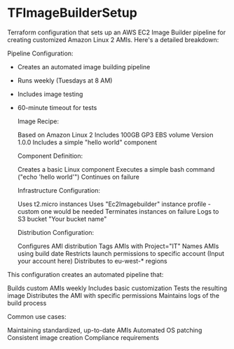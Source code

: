 # TFImageBuilderSetup

Terraform configuration that sets up an AWS EC2 Image Builder pipeline for creating customized Amazon Linux 2 AMIs. Here's a detailed breakdown:

Pipeline Configuration:
   
- Creates an automated image building pipeline
- Runs weekly (Tuesdays at 8 AM)
- Includes image testing
- 60-minute timeout for tests

    

    Image Recipe:

    Based on Amazon Linux 2
    Includes 100GB GP3 EBS volume
    Version 1.0.0
    Includes a simple "hello world" component

    Component Definition:

    Creates a basic Linux component
    Executes a simple bash command ("echo 'hello world'")
    Continues on failure

    Infrastructure Configuration:

    Uses t2.micro instances
    Uses "Ec2Imagebuilder" instance profile - custom one would be needed
    Terminates instances on failure
    Logs to S3 bucket "Your bucket name"

    Distribution Configuration:

    Configures AMI distribution
    Tags AMIs with Project="IT"
    Names AMIs using build date
    Restricts launch permissions to specific account (Input your account here)
    Distributes to eu-west-* regions

This configuration creates an automated pipeline that:

  Builds custom AMIs weekly
  Includes basic customization
  Tests the resulting image
  Distributes the AMI with specific permissions
  Maintains logs of the build process

Common use cases:

  Maintaining standardized, up-to-date AMIs
  Automated OS patching
  Consistent image creation
  Compliance requirements

